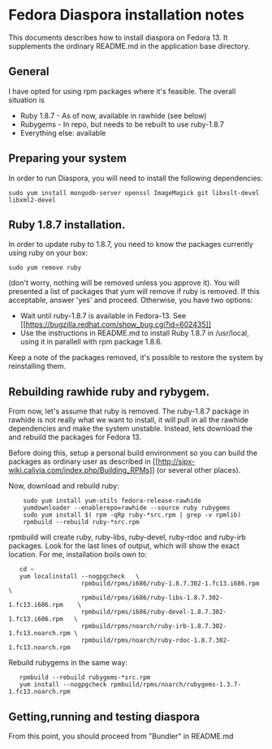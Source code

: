 # Fedora Diaspora installation notes

This documents describes how to install diaspora on Fedora 13. It supplements the
ordinary README.md in the application base directory.

## General

I have opted for using rpm packages where it's feasible.  The overall situation is
- Ruby 1.8.7 - As of now, available in rawhide (see below)
- Rubygems - In repo, but needs to be rebuilt to use ruby-1.8.7
- Everything else: available

## Preparing your system

In order to run Diaspora, you will need to install the following dependencies:

    sudo yum install mongodb-server openssl ImageMagick git libxslt-devel libxml2-devel

## Ruby 1.8.7 installation.

In order to update ruby to 1.8.7, you need to know the packages currently using
ruby on your box:

    sudo yum remove ruby

(don't worry, nothing will be removed unless you approve it). You will presented a
list of packages that yum will remove if ruby is removed. If this acceptable, answer
'yes' and proceed. Otherwise, you have two options:

- Wait until ruby-1.8.7 is available in Fedora-13. See
  [[https://bugzilla.redhat.com/show_bug.cgi?id=602435]]
- Use the instructions in README.md to install Ruby 1.8.7 in /usr/local, using it in
  parallell with rpm package 1.8.6.

Keep a note of the packages removed, it's possible to restore the
system by reinstalling them.

## Rebuilding rawhide ruby and rybygem.

From now, let's assume that ruby is removed. The ruby-1.8.7 package in rawhide is
not really what we want to install, it will pull in all the rawhide dependencies
and make the system unstable. Instead, lets download the and rebuild the
packages for Fedora 13.

Before doing this, setup a personal build environment so you can build the packages as
ordinary user as described in [[http://sipx-wiki.calivia.com/index.php/Building_RPMs]] (or
several other places).

Now, download and rebuild ruby:

        sudo yum install yum-utils fedora-release-rawhide
        yumdownloader --enablerepo=rawhide --source ruby rubygems
        sudo yum install $( rpm -qRp ruby-*src.rpm | grep -v rpmlib)
        rpmbuild --rebuild ruby-*src.rpm

rpmbuild will create ruby, ruby-libs, ruby-devel, ruby-rdoc and ruby-irb packages. Look
for the last lines of output, which will show the exact location. For me, installation
boils own to:

       cd ~
       yum localinstall --nogpgcheck   \
                        rpmbuild/rpms/i686/ruby-1.8.7.302-1.fc13.i686.rpm         \
                        rpmbuild/rpms/i686/ruby-libs-1.8.7.302-1.fc13.i686.rpm    \
                        rpmbuild/rpms/i686/ruby-devel-1.8.7.302-1.fc13.i686.rpm   \
                        rpmbuild/rpms/noarch/ruby-irb-1.8.7.302-1.fc13.noarch.rpm \
                        rpmbuild/rpms/noarch/ruby-rdoc-1.8.7.302-1.fc13.noarch.rpm

Rebuild rubygems in the same way:

       rpmbuild --rebuild rubygems-*src.rpm
       yum install --nogpgcheck rpmbuild/rpms/noarch/rubygems-1.3.7-1.fc13.noarch.rpm

## Getting,running and testing diaspora

From this point, you should proceed from  "Bundler" in README.md







